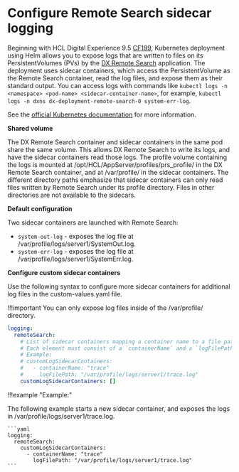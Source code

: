 # Configure Remote Search sidecar logging

Beginning with HCL Digital Experience 9.5 [CF199](../../../../../../whatsnew/cf19/newcf199.md), Kubernetes deployment using Helm allows you to expose logs that are written to files on its PersistentVolumes (PVs) by the [DX Remote Search](../../../../../manage/container_configuration/kubernetes_remote_search.md) application. The deployment uses sidecar containers, which access the PersistentVolume as the Remote Search container, read the log files, and expose them as their standard output. You can access logs with commands like `kubectl logs -n <namespace> <pod-name> <sidecar-container-name>`, for example, `kubectl logs -n dxns dx-deployment-remote-search-0 system-err-log`.

See the [official Kubernetes documentation](https://kubernetes.io/docs/concepts/cluster-administration/logging/#streaming-sidecar-container) for more information.

**Shared volume**

The DX Remote Search container and sidecar containers in the same pod share the same volume. This allows DX Remote Search to write its logs, and have the sidecar containers read those logs. The profile volume containing the logs is mounted at /opt/HCL/AppServer/profiles/prs\_profile/ in the DX Remote Search container, and at /var/profile/ in the sidecar containers. The different directory paths emphasize that sidecar containers can only read files written by Remote Search under its profile directory. Files in other directories are not available to the sidecars.

**Default configuration**

Two sidecar containers are launched with Remote Search:

-   `system-out-log` - exposes the log file at /var/profile/logs/server1/SystemOut.log.
-   `system-err-log` - exposes the log file at /var/profile/logs/server1/SystemErr.log.

**Configure custom sidecar containers**

Use the following syntax to configure more sidecar containers for additional log files in the custom-values.yaml file.

!!!important
    You can only expose log files inside of the /var/profile/ directory.

```yaml
logging:
  remoteSearch:
    # List of sidecar containers mapping a container name to a file path for a log file to be exposed
    # Each element must consist of a `containerName` and a `logFilePath`, the latter must be located in /var/profile
    # Example:
    # customLogSidecarContainers:
    #   - containerName: "trace"
    #     logFilePath: "/var/profile/logs/server1/trace.log"
    customLogSidecarContainers: []
```

!!!example "Example:"

The following example starts a new sidecar container, and exposes the logs in /var/profile/logs/server1/trace.log.

    ```yaml
    logging:
      remoteSearch:
        customLogSidecarContainers:
          - containerName: "trace"
            logFilePath: "/var/profile/logs/server1/trace.log"
    ```


